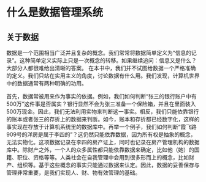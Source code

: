 # 什么是数据管理系统

## 关于数据

数据是一个范围相当广泛并且复杂的概念。我们常常将数据简单定义为“信息的记录”。这种简单定义实际上只是一次概念的转移。如果继续追问：信息又是什么？大部分人都很难给出清晰的答案。
在本书中，我们并不试图给数据一个严格准确的定义。我们只站在实用主义的角度，讨论数据有什么用。我们发现，计算机世界中的数据通常有两种明确的功用。

首先，数据常被用来作为事实的依据。例如，我们如何判断“张三的银行账户中有500万”这件事是否属实？银行显然不会为张三准备一个保险箱，并且在里面装入500万现金。因此，我们无法利用实物来判断这一事实。相反，我们只能依靠银行的账本或者张三的存折上的数据来判断。如今，账本和存折都已经数字化，这样的事实现在存放于计算机系统里的数据库中。再举一个例子，我们如何判断“霞飞路909号的洋房是属于李四的”？这仍然只能依靠数据，因为所有权是抽象的概念，无法实物化。这项数据记录在李四的房产证上，同时也记录在房产管理机构的数据库中。除财产之外，一个人的众多属性都只能依靠数据来确定，比如他（她）的国籍、职位、资格等等。人类社会在自我管理中会用到很多形而上的概念，比如财产、组织等。基于这些概念的事实只能通过数据来认定。因此，数据的妥善保存与管理非常重要，是我们实现人、财、物有效管理的基础。
